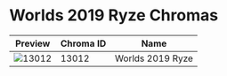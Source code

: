 # Worlds 2019 Ryze Chromas

| Preview | Chroma ID | Name |
|---------|-----------|------|
| ![13012](https://raw.communitydragon.org/latest/plugins/rcp-be-lol-game-data/global/default/v1/champion-chroma-images/13/13012.png) | 13012 | Worlds 2019 Ryze |